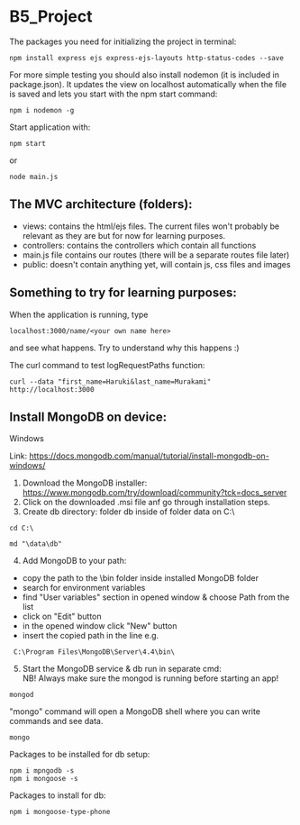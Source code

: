 # B5_Project

The packages you need for initializing the project in terminal:
```
npm install express ejs express-ejs-layouts http-status-codes --save
```
For more simple testing you should also install nodemon (it is included in package.json). It updates the view on localhost automatically when the file is saved and lets you start with the npm start command:
```
npm i nodemon -g
```
Start application with:
```
npm start
  ```
or
```
node main.js
```
## The MVC architecture (folders):
- views: contains the html/ejs files. The current files won't probably be relevant as they are but for now for learning purposes.
- controllers: contains the controllers which contain all functions
- main.js file contains our routes (there will be a separate routes file later)
- public: doesn't contain anything yet, will contain js, css files and images

## Something to try for learning purposes:
When the application is running, type 
```
localhost:3000/name/<your own name here>
```
and see what happens. Try to understand why this happens :)

The curl command to test logRequestPaths function:
```
curl --data "first_name=Haruki&last_name=Murakami" http://localhost:3000
```
## Install MongoDB on device:

Windows

Link: https://docs.mongodb.com/manual/tutorial/install-mongodb-on-windows/

1) Download the MongoDB installer: https://www.mongodb.com/try/download/community?tck=docs_server
2) Click on the downloaded .msi file anf go through installation steps.
3) Create db directory: folder db inside of folder data on C:\ 
```
cd C:\
```
```
md "\data\db"
```
4) Add MongoDB to your path: 
- copy the path to the \bin folder inside installed MongoDB folder
- search for environment variables
- find "User variables" section in opened window & choose Path from the list
- click on "Edit" button
- in the opened window click "New" button
- insert the copied path in the line e.g.
```
 C:\Program Files\MongoDB\Server\4.4\bin\
```
5) Start the MongoDB service & db run in separate cmd:  
NB! Always make sure the mongod is running before starting an app!
``` 
mongod
```
"mongo" command will open a MongoDB shell where you can write commands and see data.
```
mongo 
```
Packages to be installed for db setup:
``` 
npm i mpngodb -s
npm i mongoose -s
```
Packages to install for db:
``` 
npm i mongoose-type-phone
``` 
